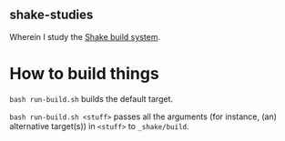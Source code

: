 ## shake-studies

Wherein I study the [Shake build system](https://shakebuild.com/).

# How to build things

`bash run-build.sh` builds the default target.

`bash run-build.sh <stuff>` passes all the arguments (for instance, (an) alternative target(s)) in `<stuff>` to `_shake/build`.
